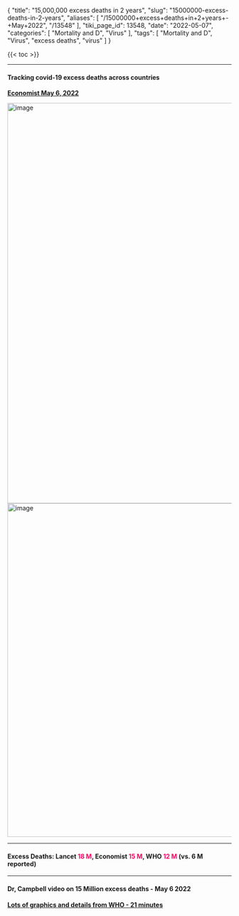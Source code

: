 {
    "title": "15,000,000 excess deaths in 2 years",
    "slug": "15000000-excess-deaths-in-2-years",
    "aliases": [
        "/15000000+excess+deaths+in+2+years+-+May+2022",
        "/13548"
    ],
    "tiki_page_id": 13548,
    "date": "2022-05-07",
    "categories": [
        "Mortality and D",
        "Virus"
    ],
    "tags": [
        "Mortality and D",
        "Virus",
        "excess deaths",
        "virus"
    ]
}


{{< toc >}} 

---

#### Tracking covid-19 excess deaths across countries

 **[Economist May 6, 2022](https://www.economist.com/graphic-detail/coronavirus-excess-deaths-tracker?utm_campaign=r.coronavirus-special-edition&utm_medium=email.internal-newsletter.np&utm_source=salesforce-marketing-cloud&utm_term=2022057&utm_content=ed-picks-article-link-4&etear=nl_special_4&utm_campaign=r.coronavirus-special-edition&utm_medium=email.internal-newsletter.np&utm_source=salesforce-marketing-cloud&utm_term=5/7/2022&utm_id=1158899)** 

<img src="https://d1bk1kqxc0sym.cloudfront.net/attachments/jpeg/excess-deaths-as-of-may-2022.jpg" alt="image" width="900">

<img src="https://d1bk1kqxc0sym.cloudfront.net/attachments/jpeg/excess-timeline.jpg" alt="image" width="750">

---

#### Excess Deaths: Lancet <span style="color:#F06;">18 M</span>, Economist <span style="color:#F06;">15 M</span>, WHO <span style="color:#F06;">12 M</span> (vs. 6 M reported)

---

#### Dr, Campbell video on 15 Million excess deaths - May 6 2022

 **[Lots of graphics and details from WHO - 21 minutes](https://www.youtube.com/watch?v=RI57qwB2fQI&ab_channel=Dr.JohnCampbell)** 

<!-- ~tc~ (alias(15,000,000 more deaths than usual in past 2 years - May 2022)) ~/tc~ -->

<!-- ~tc~ (alias(15,000,000 more deaths than usual in past 15 months - May 2022)) ~/tc~ -->

<!-- ~tc~ (alias(15,000,000 more deaths than usual in 2 years - May 2022)) ~/tc~ -->